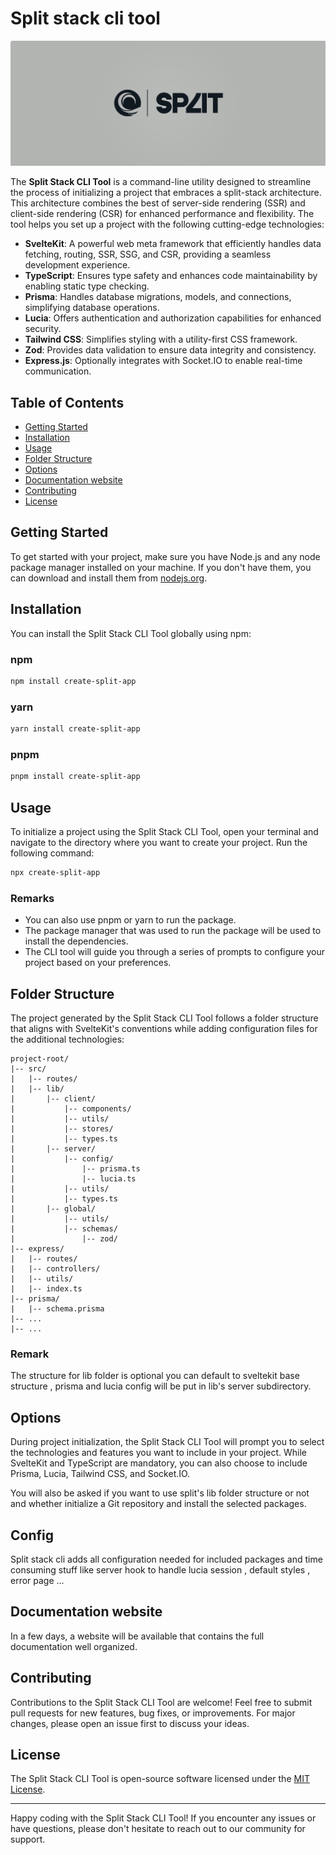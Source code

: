 # Split stack cli tool

![Split logo](./assets/Logo.png)

The **Split Stack CLI Tool** is a command-line utility designed to streamline the process of initializing a project that embraces a split-stack architecture. This architecture combines the best of server-side rendering (SSR) and client-side rendering (CSR) for enhanced performance and flexibility. The tool helps you set up a project with the following cutting-edge technologies:

- **SvelteKit**: A powerful web meta framework that efficiently handles data fetching, routing, SSR, SSG, and CSR, providing a seamless development experience.
- **TypeScript**: Ensures type safety and enhances code maintainability by enabling static type checking.
- **Prisma**: Handles database migrations, models, and connections, simplifying database operations.
- **Lucia**: Offers authentication and authorization capabilities for enhanced security.
- **Tailwind CSS**: Simplifies styling with a utility-first CSS framework.
- **Zod**: Provides data validation to ensure data integrity and consistency.
- **Express.js**: Optionally integrates with Socket.IO to enable real-time communication.

## Table of Contents

- [Getting Started](#getting-started)
- [Installation](#installation)
- [Usage](#usage)
- [Folder Structure](#folder-structure)
- [Options](#options)
- [Documentation website](#documentation-website)
- [Contributing](#contributing)
- [License](#license)

## Getting Started

To get started with your project, make sure you have Node.js and any node package manager installed on your machine. If you don't have them, you can download and install them from [nodejs.org](https://nodejs.org/).

## Installation

You can install the Split Stack CLI Tool globally using npm:

### npm

```bash
npm install create-split-app
```

### yarn

```bash
yarn install create-split-app
```

### pnpm

```bash
pnpm install create-split-app
```

## Usage

To initialize a project using the Split Stack CLI Tool, open your terminal and navigate to the directory where you want to create your project. Run the following command:

```bash
npx create-split-app
```

### Remarks

- You can also use pnpm or yarn to run the package.
- The package manager that was used to run the package will be used to install the dependencies.
- The CLI tool will guide you through a series of prompts to configure your project based on your preferences.

## Folder Structure

The project generated by the Split Stack CLI Tool follows a folder structure that aligns with SvelteKit's conventions while adding configuration files for the additional technologies:

```
project-root/
|-- src/
|   |-- routes/
|   |-- lib/
|       |-- client/
|           |-- components/
|           |-- utils/
|           |-- stores/
|           |-- types.ts
|       |-- server/
|           |-- config/
|               |-- prisma.ts
|               |-- lucia.ts
|           |-- utils/
|           |-- types.ts
|       |-- global/
|           |-- utils/
|           |-- schemas/
|               |-- zod/
|-- express/
|   |-- routes/
|   |-- controllers/
|   |-- utils/
|   |-- index.ts
|-- prisma/
|   |-- schema.prisma
|-- ...
|-- ...
```

### Remark

The structure for lib folder is optional you can default to sveltekit base structure , prisma and lucia config will be put in lib's server subdirectory.

## Options

During project initialization, the Split Stack CLI Tool will prompt you to select the technologies and features you want to include in your project. While SvelteKit and TypeScript are mandatory, you can also choose to include Prisma, Lucia, Tailwind CSS, and Socket.IO.

You will also be asked if you want to use split's lib folder structure or not and whether initialize a Git repository and install the selected packages.

## Config

Split stack cli adds all configuration needed for included packages and time consuming stuff like server hook to handle lucia session , default styles , error page ...

## Documentation website

In a few days, a website will be available that contains the full documentation well organized.

## Contributing

Contributions to the Split Stack CLI Tool are welcome! Feel free to submit pull requests for new features, bug fixes, or improvements. For major changes, please open an issue first to discuss your ideas.

## License

The Split Stack CLI Tool is open-source software licensed under the [MIT License](https://opensource.org/licenses/MIT).

---

Happy coding with the Split Stack CLI Tool! If you encounter any issues or have questions, please don't hesitate to reach out to our community for support.
